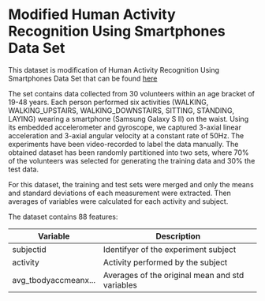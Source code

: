 # Modified Human Activity Recognition Using Smartphones Data Set 

This dataset is modification of Human Activity Recognition Using Smartphones Data Set that can be found [here](http://archive.ics.uci.edu/ml/datasets/Human+Activity+Recognition+Using+Smartphones "http://archive.ics.uci.edu/ml/datasets/Human+Activity+Recognition+Using+Smartphones")

The set contains data collected from 30 volunteers within an age bracket of 19-48 years. Each person performed six activities (WALKING, WALKING_UPSTAIRS, WALKING_DOWNSTAIRS, SITTING, STANDING, LAYING) wearing a smartphone (Samsung Galaxy S II) on the waist. Using its embedded accelerometer and gyroscope, we captured 3-axial linear acceleration and 3-axial angular velocity at a constant rate of 50Hz. The experiments have been video-recorded to label the data manually. The obtained dataset has been randomly partitioned into two sets, where 70% of the volunteers was selected for generating the training data and 30% the test data.

For this dataset, the training and test sets were merged and only the means and standard deviations of each measurement were extracted. Then averages of variables were calculated for each activity and subject. 

The dataset contains 88 features:

| Variable		| Description					  |
| ----------------------| ------------------------------------------------|
| subjectid 		| Identifyer of the experiment subject		  |
| activity		| Activity performed by the subject	 	  |
| avg_tbodyaccmeanx...	| Averages of the original mean and std variables |